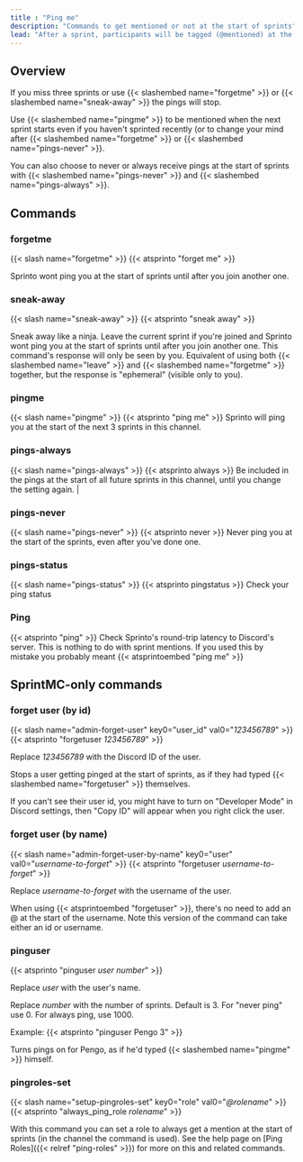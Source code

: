 ```yaml
---
title : "Ping me"
description: "Commands to get mentioned or not at the start of sprints"
lead: "After a sprint, participants will be tagged (@mentioned) at the start of three future sprints. Use /pingme and /forgetme to turn pings on and off."
---
```


## Overview

If you miss three sprints or use {{< slashembed name="forgetme" >}} or {{< slashembed name="sneak-away" >}} the pings will stop. 

Use {{< slashembed name="pingme" >}} to be mentioned when the next sprint starts even if you haven't sprinted recently (or to change your mind after {{< slashembed name="forgetme" >}} or {{< slashembed name="pings-never" >}}. 

You can also choose to never or always receive pings at the start of sprints with {{< slashembed name="pings-never" >}} and {{< slashembed name="pings-always" >}}.

## Commands

### forgetme
{{< slash name="forgetme" >}} 
{{< atsprinto "forget me" >}} 

Sprinto wont ping you at the start of sprints until after you join another one. 

### sneak-away
{{< slash name="sneak-away" >}} 
{{< atsprinto "sneak away" >}} 

Sneak away like a ninja. Leave the current sprint if you're joined and Sprinto wont ping you at the start of sprints until after you join another one. This command's response will only be seen by you. Equivalent of using both {{< slashembed name="leave" >}} and {{< slashembed name="forgetme" >}} together, but the response is "ephemeral" (visible only to you).

### pingme
{{< slash name="pingme" >}} 
{{< atsprinto "ping me" >}} 
Sprinto will ping you at the start of the next 3 sprints in this channel. 

<!-- | `/pingme 10` | Choose how many sprints to be pinged at the start of. (e.g. 1 or 10 or 100). This will become your default after finishing a sprint. `_pingme 3` is what you typically start with. | -->

### pings-always
{{< slash name="pings-always" >}} 
{{< atsprinto always >}} 
Be included in the pings at the start of all future sprints in this channel, until you change the setting again. |

### pings-never
{{< slash name="pings-never" >}} 
{{< atsprinto never >}} 
Never ping you at the start of the sprints, even after you've done one. 

### pings-status
{{< slash name="pings-status" >}} 
{{< atsprinto pingstatus >}} 
Check your ping status

### Ping
{{< atsprinto "ping" >}}
Check Sprinto's round-trip latency to Discord's server. This is nothing to do with sprint mentions. If you used this by mistake you probably meant {{< atsprintoembed "ping me" >}}

## SprintMC-only commands

### forget user (by id)

{{< slash name="admin-forget-user" key0="user_id" val0="_123456789_" >}} 
{{< atsprinto "forgetuser _123456789_" >}} 

Replace _123456789_ with the Discord ID of the user.

Stops a user getting pinged at the start of sprints, as if they had typed {{< slashembed name="forgetuser" >}} themselves.

If you can't see their user id, you might have to turn on "Developer Mode" in Discord settings, then "Copy ID" will appear when you right click the user.

### forget user (by name)

{{< slash name="admin-forget-user-by-name" key0="user" val0="_username-to-forget_" >}} 
{{< atsprinto "forgetuser _username-to-forget_" >}} 

Replace _username-to-forget_ with the username of the user. 

When using {{< atsprintoembed "forgetuser" >}}, there's no need to add an @ at the start of the username. Note this version of the command can take either an id or username.

### pinguser

{{< atsprinto "pinguser _user_ _number_" >}} 

Replace _user_ with the user's name.

Replace _number_ with the number of sprints. Default is 3. For "never ping" use 0. For always ping, use 1000.

Example:
{{< atsprinto "pinguser Pengo 3" >}} 

Turns pings on for Pengo, as if he'd typed {{< slashembed name="pingme" >}} himself.

### pingroles-set

{{< slash name="setup-pingroles-set" key0="role" val0="_@rolename_" >}} 
{{< atsprinto "always_ping_role _rolename_" >}} 

With this command you can set a role to always get a mention at the start of sprints (in the channel the command is used). See the help page on [Ping Roles]({{< relref "ping-roles" >}}) for more on this and related commands.

<!--
## Todo

* (TODO) guild or channel default number of pings
* (TODO) time-based, e.g. `/pingme for 15 hrs` or `/forgetme for 8 hrs` 
-->